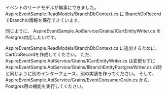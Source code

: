 イベントのリードモデルが無事にできました。
AspireEventSample.ReadModels/BranchDbContext.cs
に
BranchDbRecord
でBranchの情報を保存できています。

同じように、
AspireEventSample.ApiService/Grains/ICartEntityWriter.cs
を Postgres対応したいです。

AspireEventSample.ReadModels/BranchDbContext.cs
に追加するために、
CartDbRecordを作成してください。
ただ、
AspireEventSample.ApiService/Grains/ICartEntityWriter.cs
は変更せずに
AspireEventSample.ApiService/Grains/IBranchEntityPostgresWriter.cs
の時と同じように別のインターフェース、別の実装を作ってください。
そして、
AspireEventSample.ApiService/Grains/EventConsumerGrain.cs
から、Postgres用の機能を実行してください。